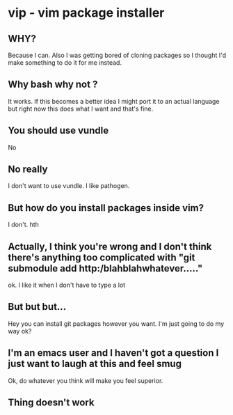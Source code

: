 # vip - vim package installer

## WHY?

Because I can. Also I was getting bored of cloning packages so I thought I'd
make something to do it for me instead.

## Why bash why not <insert programming language of choice here>?

It works. If this becomes a better idea I might port it to an actual language
but right now this does what I want and that's fine.

## You should use vundle

No

## No really

I don't want to use vundle. I like pathogen.

## But how do you install packages inside vim?

I don't. hth

## Actually, I think you're wrong and I don't think there's anything too complicated with "git submodule add http:/blahblahwhatever....."

ok. I like it when I don't have to type a lot

## But but but...

Hey you can install git packages however you want. I'm just going to do my way
ok?

## I'm an emacs user and I haven't got a question I just want to laugh at this and feel smug

Ok, do whatever you think will make you feel superior.

## Thing doesn't work

~~~ PaTcHeS wElCoMe ~~~
